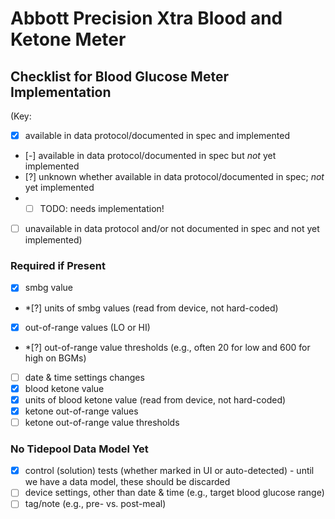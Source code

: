# Abbott Precision Xtra Blood and Ketone Meter

## Checklist for Blood Glucose Meter Implementation

(Key:

 - [x] available in data protocol/documented in spec and implemented
 - [-] available in data protocol/documented in spec but *not* yet implemented
 - [?] unknown whether available in data protocol/documented in spec; *not* yet implemented
 - *[ ] TODO: needs implementation!
 - [ ] unavailable in data protocol and/or not documented in spec and not yet implemented)

### Required if Present

- [x] smbg value
- *[?] units of smbg values (read from device, not hard-coded)
- [x] out-of-range values (LO or HI)
- *[?] out-of-range value thresholds (e.g., often 20 for low and 600 for high on BGMs)
- [ ] date & time settings changes
- [x] blood ketone value
- [x] units of blood ketone value (read from device, not hard-coded)
- [x] ketone out-of-range values
- [ ] ketone out-of-range value thresholds

### No Tidepool Data Model Yet

- [x] control (solution) tests (whether marked in UI or auto-detected) - until we have a data model, these should be discarded
- [ ] device settings, other than date & time (e.g., target blood glucose range)
- [ ] tag/note (e.g., pre- vs. post-meal)
